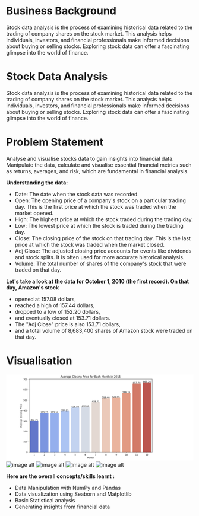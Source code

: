 # Business Background

Stock data analysis is the process of examining historical data related to the trading of company shares on the stock market. This analysis helps individuals, investors, and financial professionals make informed decisions about buying or selling stocks. Exploring stock data can offer a fascinating glimpse into the world of finance.

# Stock Data Analysis
Stock data analysis is the process of examining historical data related to the trading of company shares on the stock market. This analysis helps individuals, investors, and financial professionals make informed decisions about buying or selling stocks. Exploring stock data can offer a fascinating glimpse into the world of finance.

# Problem Statement
Analyse and visualise stocks data to gain insights into financial data. Manipulate the data, calculate and visualise essential financial metrics such as returns, averages, and risk, which are fundamental in financial analysis.

**Understanding the data:**
- Date: The date when the stock data was recorded.
- Open: The opening price of a company's stock on a particular trading day. This is the first price at which the stock was traded when the market opened.
- High: The highest price at which the stock traded during the trading day.
- Low: The lowest price at which the stock is traded during the trading day.
- Close: The closing price of the stock on that trading day. This is the last price at which the stock was traded when the market closed.
- Adj Close: The adjusted closing price accounts for events like dividends and stock splits. It is often used for more accurate historical analysis.
- Volume: The total number of shares of the company's stock that were traded on that day.

**Let's take a look at the data for October 1, 2010 (the first record). On that day, Amazon's stock**
- opened at 157.08 dollars,
- reached a high of 157.44 dollars,
- dropped to a low of 152.20 dollars,
- and eventually closed at 153.71 dollars.
- The "Adj Close" price is also 153.71 dollars,
- and a total volume of 8,683,400 shares of Amazon stock were traded on that day.

# Visualisation
![image alt](https://github.com/aafreenmo/Stock-Prices-Analysis/blob/ffc5602b1100d57d91d6ffbdc64aff75ff22de9c/Pictures/BarPlot.png)
![image alt]()
![image alt]()
![image alt]()
![image alt]()


**Here are the overall concepts/skills learnt :**
- Data Manipulation with NumPy and Pandas
- Data visualization using Seaborn and Matplotlib
- Basic Statistical analysis
- Generating insights from financial data


